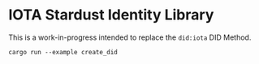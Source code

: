 # IOTA Stardust Identity Library

This is a work-in-progress intended to replace the `did:iota` DID Method.

`cargo run --example create_did`